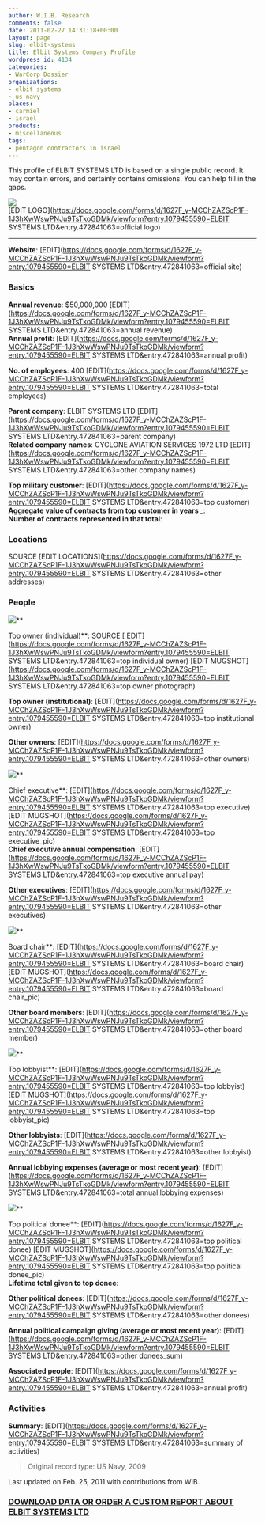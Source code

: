 ```yaml
---
author: W.I.B. Research
comments: false
date: 2011-02-27 14:31:18+00:00
layout: page
slug: elbit-systems
title: Elbit Systems Company Profile
wordpress_id: 4134
categories:
- WarCorp Dossier
organizations:
- elbit systems
- us navy
places:
- carmiel
- israel
products:
- miscellaneous
tags:
- pentagon contractors in israel
---
```


This profile of ELBIT SYSTEMS LTD is based on a single public record. It may contain errors, and certainly contains omissions. You can help fill in the gaps.

<!-- more -->

![](/images/thecorporationlogo.jpg)   
[EDIT LOGO](https://docs.google.com/forms/d/1627F_y-MCChZAZScP1F-1J3hXwWswPNJu9TsTkoGDMk/viewform?entry.1079455590=ELBIT SYSTEMS LTD&entry.472841063=official logo)

  


* * *

**Website**: []() [EDIT](https://docs.google.com/forms/d/1627F_y-MCChZAZScP1F-1J3hXwWswPNJu9TsTkoGDMk/viewform?entry.1079455590=ELBIT SYSTEMS LTD&entry.472841063=official site)

### Basics

**Annual revenue**: $50,000,000  [EDIT](https://docs.google.com/forms/d/1627F_y-MCChZAZScP1F-1J3hXwWswPNJu9TsTkoGDMk/viewform?entry.1079455590=ELBIT SYSTEMS LTD&entry.472841063=annual revenue)  
**Annual profit**:   [EDIT](https://docs.google.com/forms/d/1627F_y-MCChZAZScP1F-1J3hXwWswPNJu9TsTkoGDMk/viewform?entry.1079455590=ELBIT SYSTEMS LTD&entry.472841063=annual profit)

**No. of employees**: 400  [EDIT](https://docs.google.com/forms/d/1627F_y-MCChZAZScP1F-1J3hXwWswPNJu9TsTkoGDMk/viewform?entry.1079455590=ELBIT SYSTEMS LTD&entry.472841063=total employees)

**Parent company**: ELBIT SYSTEMS LTD [EDIT](https://docs.google.com/forms/d/1627F_y-MCChZAZScP1F-1J3hXwWswPNJu9TsTkoGDMk/viewform?entry.1079455590=ELBIT SYSTEMS LTD&entry.472841063=parent company)  
**Related company names**: CYCLONE AVIATION SERVICES 1972 LTD [EDIT](https://docs.google.com/forms/d/1627F_y-MCChZAZScP1F-1J3hXwWswPNJu9TsTkoGDMk/viewform?entry.1079455590=ELBIT SYSTEMS LTD&entry.472841063=other company names)

**Top military customer**:  [EDIT](https://docs.google.com/forms/d/1627F_y-MCChZAZScP1F-1J3hXwWswPNJu9TsTkoGDMk/viewform?entry.1079455590=ELBIT SYSTEMS LTD&entry.472841063=top customer)  
**Aggregate value of contracts from top customer in years _**:   
**Number of contracts represented in that total**:   


### Locations

SOURCE [EDIT LOCATIONS](https://docs.google.com/forms/d/1627F_y-MCChZAZScP1F-1J3hXwWswPNJu9TsTkoGDMk/viewform?entry.1079455590=ELBIT SYSTEMS LTD&entry.472841063=other addresses)

 

### People

 

![](/images/emptysuit.jpg)**

Top owner (individual)**:  SOURCE [ EDIT](https://docs.google.com/forms/d/1627F_y-MCChZAZScP1F-1J3hXwWswPNJu9TsTkoGDMk/viewform?entry.1079455590=ELBIT SYSTEMS LTD&entry.472841063=top individual owner) [EDIT MUGSHOT](https://docs.google.com/forms/d/1627F_y-MCChZAZScP1F-1J3hXwWswPNJu9TsTkoGDMk/viewform?entry.1079455590=ELBIT SYSTEMS LTD&entry.472841063=top owner photograph)

**Top owner (institutional)**:  [EDIT](https://docs.google.com/forms/d/1627F_y-MCChZAZScP1F-1J3hXwWswPNJu9TsTkoGDMk/viewform?entry.1079455590=ELBIT SYSTEMS LTD&entry.472841063=top institutional owner)

**Other owners**:  [EDIT](https://docs.google.com/forms/d/1627F_y-MCChZAZScP1F-1J3hXwWswPNJu9TsTkoGDMk/viewform?entry.1079455590=ELBIT SYSTEMS LTD&entry.472841063=other owners)

![](/images/emptysuit.jpg)**

Chief executive**:  [EDIT](https://docs.google.com/forms/d/1627F_y-MCChZAZScP1F-1J3hXwWswPNJu9TsTkoGDMk/viewform?entry.1079455590=ELBIT SYSTEMS LTD&entry.472841063=top executive) [EDIT MUGSHOT](https://docs.google.com/forms/d/1627F_y-MCChZAZScP1F-1J3hXwWswPNJu9TsTkoGDMk/viewform?entry.1079455590=ELBIT SYSTEMS LTD&entry.472841063=top executive_pic)  
**Chief executive annual compensation**:   [EDIT](https://docs.google.com/forms/d/1627F_y-MCChZAZScP1F-1J3hXwWswPNJu9TsTkoGDMk/viewform?entry.1079455590=ELBIT SYSTEMS LTD&entry.472841063=top executive annual pay)

**Other executives**:  [EDIT](https://docs.google.com/forms/d/1627F_y-MCChZAZScP1F-1J3hXwWswPNJu9TsTkoGDMk/viewform?entry.1079455590=ELBIT SYSTEMS LTD&entry.472841063=other executives)

![](/images/emptysuit.jpg)**

Board chair**:  [EDIT](https://docs.google.com/forms/d/1627F_y-MCChZAZScP1F-1J3hXwWswPNJu9TsTkoGDMk/viewform?entry.1079455590=ELBIT SYSTEMS LTD&entry.472841063=board chair) [EDIT MUGSHOT](https://docs.google.com/forms/d/1627F_y-MCChZAZScP1F-1J3hXwWswPNJu9TsTkoGDMk/viewform?entry.1079455590=ELBIT SYSTEMS LTD&entry.472841063=board chair_pic)

**Other board members**:  [EDIT](https://docs.google.com/forms/d/1627F_y-MCChZAZScP1F-1J3hXwWswPNJu9TsTkoGDMk/viewform?entry.1079455590=ELBIT SYSTEMS LTD&entry.472841063=other board member)

![](/images/emptysuit.jpg)**

Top lobbyist**:  [EDIT](https://docs.google.com/forms/d/1627F_y-MCChZAZScP1F-1J3hXwWswPNJu9TsTkoGDMk/viewform?entry.1079455590=ELBIT SYSTEMS LTD&entry.472841063=top lobbyist) [EDIT MUGSHOT](https://docs.google.com/forms/d/1627F_y-MCChZAZScP1F-1J3hXwWswPNJu9TsTkoGDMk/viewform?entry.1079455590=ELBIT SYSTEMS LTD&entry.472841063=top lobbyist_pic)

**Other lobbyists**:  [EDIT](https://docs.google.com/forms/d/1627F_y-MCChZAZScP1F-1J3hXwWswPNJu9TsTkoGDMk/viewform?entry.1079455590=ELBIT SYSTEMS LTD&entry.472841063=other lobbyist)

**Annual lobbying expenses (average or most recent year)**:   [EDIT](https://docs.google.com/forms/d/1627F_y-MCChZAZScP1F-1J3hXwWswPNJu9TsTkoGDMk/viewform?entry.1079455590=ELBIT SYSTEMS LTD&entry.472841063=total annual lobbying expenses)

![](/images/emptysuit.jpg)**

Top political donee**:  [EDIT](https://docs.google.com/forms/d/1627F_y-MCChZAZScP1F-1J3hXwWswPNJu9TsTkoGDMk/viewform?entry.1079455590=ELBIT SYSTEMS LTD&entry.472841063=top political donee) [EDIT MUGSHOT](https://docs.google.com/forms/d/1627F_y-MCChZAZScP1F-1J3hXwWswPNJu9TsTkoGDMk/viewform?entry.1079455590=ELBIT SYSTEMS LTD&entry.472841063=top political donee_pic)  
**Lifetime total given to top donee**:  

**Other political donees**:  [EDIT](https://docs.google.com/forms/d/1627F_y-MCChZAZScP1F-1J3hXwWswPNJu9TsTkoGDMk/viewform?entry.1079455590=ELBIT SYSTEMS LTD&entry.472841063=other donees)

**Annual political campaign giving (average or most recent year)**:   [EDIT](https://docs.google.com/forms/d/1627F_y-MCChZAZScP1F-1J3hXwWswPNJu9TsTkoGDMk/viewform?entry.1079455590=ELBIT SYSTEMS LTD&entry.472841063=other donees_sum)

**Associated people**:   [EDIT](https://docs.google.com/forms/d/1627F_y-MCChZAZScP1F-1J3hXwWswPNJu9TsTkoGDMk/viewform?entry.1079455590=ELBIT SYSTEMS LTD&entry.472841063=annual profit)

### Activities

**Summary**:  [EDIT](https://docs.google.com/forms/d/1627F_y-MCChZAZScP1F-1J3hXwWswPNJu9TsTkoGDMk/viewform?entry.1079455590=ELBIT SYSTEMS LTD&entry.472841063=summary of activities)

> Original record type: US Navy, 2009

Last updated on Feb. 25, 2011 with contributions from WIB.

### [DOWNLOAD DATA OR ORDER A CUSTOM REPORT ABOUT ELBIT SYSTEMS LTD](https://docs.google.com/forms/d/1EhPGClcSnLWEdy0nofZsgmeX7Bztc5p13_rYSuKPFHw/viewform?entry.249816489=)

  
